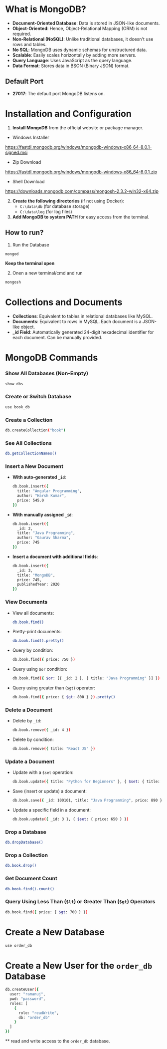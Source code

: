 # What is MongoDB?

- **Document-Oriented Database**: Data is stored in JSON-like documents.
- **Object-Oriented**: Hence, Object-Relational Mapping (ORM) is not required.
- **Non-Relational (NoSQL)**: Unlike traditional databases, it doesn't use rows and tables.
- **No SQL**: MongoDB uses dynamic schemas for unstructured data.
- **Scalable**: Easily scales horizontally by adding more servers.
- **Query Language**: Uses JavaScript as the query language.
- **Data Format**: Stores data in BSON (Binary JSON) format.

## Default Port

- **27017**: The default port MongoDB listens on.

# Installation and Configuration

1. **Install MongoDB** from the official website or package manager.

- Windows Installer 

https://fastdl.mongodb.org/windows/mongodb-windows-x86_64-8.0.1-signed.msi

- Zip Download

https://fastdl.mongodb.org/windows/mongodb-windows-x86_64-8.0.1.zip

- Shell Download

https://downloads.mongodb.com/compass/mongosh-2.3.2-win32-x64.zip


2. **Create the following directories** (if not using Docker):
   - `C:\data\db` (for database storage)
   - `C:\data\log` (for log files)
3. **Add MongoDB to system PATH** for easy access from the terminal.

## How to run?

1. Run the Database

```bash
mongod

```

**Keep the terminal open**

2. Onen a new terminal/cmd and run

```bash
mongosh

```


# Collections and Documents

- **Collections**: Equivalent to tables in relational databases like MySQL.
- **Documents**: Equivalent to rows in MySQL. Each document is a JSON-like object.
- **_id Field**: Automatically generated 24-digit hexadecimal identifier for each document. Can be manually provided.

# MongoDB Commands

### Show All Databases (Non-Empty)
```bash
show dbs
```

### Create or Switch Database
```bash
use book_db
```

### Create a Collection
```bash
db.createCollection("book")
```

### See All Collections
```bash
db.getCollectionNames()
```

### Insert a New Document

- **With auto-generated `_id`**:
  ```bash
  db.book.insert({
    title: "Angular Programming",
    author: "Harsh Kumar",
    price: 545.0
  })
  ```

- **With manually assigned `_id`**:
  ```bash
  db.book.insert({
    _id: 2,
    title: "Java Programming",
    author: "Gaurav Sharma",
    price: 745
  })
  ```

- **Insert a document with additional fields**:
  ```bash
  db.book.insert({
    _id: 3,
    title: "MongoDB",
    price: 745,
    publishedYear: 2020
  })
  ```

### View Documents
- View all documents:
  ```bash
  db.book.find()
  ```

- Pretty-print documents:
  ```bash
  db.book.find().pretty()
  ```

- Query by condition:
  ```bash
  db.book.find({ price: 750 })
  ```

- Query using `$or` condition:
  ```bash
  db.book.find({ $or: [{ _id: 2 }, { title: "Java Programming" }] })
  ```

- Query using greater than (`$gt`) operator:
  ```bash
  db.book.find({ price: { $gt: 800 } }).pretty()
  ```

### Delete a Document
- Delete by `_id`:
  ```bash
  db.book.remove({ _id: 4 })
  ```

- Delete by condition:
  ```bash
  db.book.remove({ title: "React JS" })
  ```

### Update a Document
- Update with a `$set` operation:
  ```bash
  db.book.update({ title: "Python for Beginners" }, { $set: { title: "Angular Programming", price: 650 } })
  ```

- Save (insert or update) a document:
  ```bash
  db.book.save({ _id: 100101, title: "Java Programming", price: 890 })
  ```

- Update a specific field in a document:
  ```bash
  db.book.update({ _id: 3 }, { $set: { price: 650 } })
  ```

### Drop a Database
```bash
db.dropDatabase()
```

### Drop a Collection
```bash
db.book.drop()
```

### Get Document Count
```bash
db.book.find().count()
```

### Query Using Less Than (`$lt`) or Greater Than (`$gt`) Operators
```bash
db.book.find({ price: { $gt: 700 } })
```

# Create a New Database

```bash
use order_db
```

# Create a New User for the `order_db` Database

```bash
db.createUser({
  user: "ramanuj",
  pwd: "password",
  roles: [
    {
      role: "readWrite",
      db: "order_db"
    }
  ]
})
```

** read and write access to the `order_db` database.
